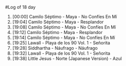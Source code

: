 #Log of 18 day

1. [00:00] Camilo Séptimo - Maya - No Confíes En Mí
1. [19:04] Camilo Séptimo - Maya - Resplandor
1. [19:08] Camilo Séptimo - Maya - No Confíes En Mí
1. [19:12] Camilo Séptimo - Maya - Resplandor
1. [19:14] Camilo Séptimo - Maya - No Confíes En Mí
1. [19:25] Lawall - Playa de los 90 Vol. 1 - Señorita
1. [19:28] Siddhartha - Náufrago - Náufrago
1. [19:32] Lawall - Playa de los 90 Vol. 1 - Señorita
1. [19:38] Little Jesus - Norte (Japanese Version) - Azul
